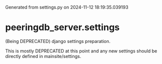 Generated from settings.py on 2024-11-12 18:19:35.039193

# peeringdb_server.settings

(Being DEPRECATED) django settings preparation.

This is mostly DEPRECATED at this point and any new settings should be directly
defined in mainsite/settings.
